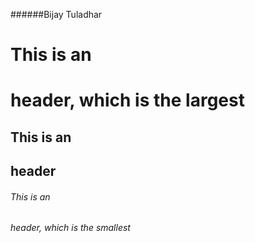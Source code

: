 ######Bijay Tuladhar

# This is an <h1> header, which is the largest
## This is an <h2> header
###### This is an <h6> header, which is the smallest

